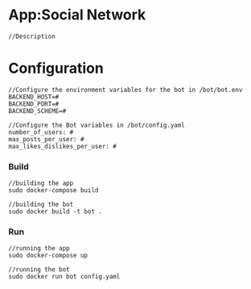 # App:Social Network
	//Description
	
# Configuration

	//Configure the environment variables for the bot in /bot/bot.env
	BACKEND_HOST=#
	BACKEND_PORT=#
	BACKEND_SCHEME=#

	//Configure the Bot variables in /bot/config.yaml
	number_of_users: #
	max_posts_per_user: #
	max_likes_dislikes_per_user: #

### Build
	//building the app
	sudo docker-compose build
	
	//building the bot
	sudo docker build -t bot .

### Run
	//running the app
	sudo docker-compose up
	
	//running the bot 
	sudo docker run bot config.yaml

